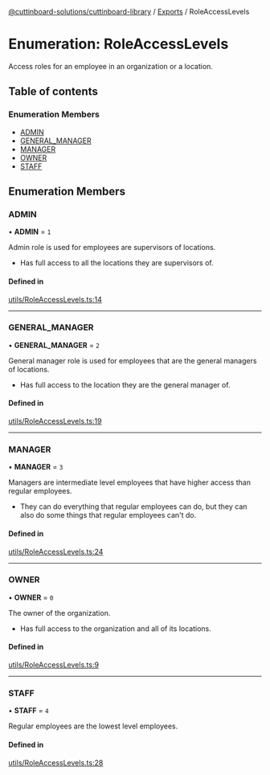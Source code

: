 [@cuttinboard-solutions/cuttinboard-library](../README.md) / [Exports](../modules.md) / RoleAccessLevels

# Enumeration: RoleAccessLevels

Access roles for an employee in an organization or a location.

## Table of contents

### Enumeration Members

- [ADMIN](RoleAccessLevels.md#admin)
- [GENERAL\_MANAGER](RoleAccessLevels.md#general_manager)
- [MANAGER](RoleAccessLevels.md#manager)
- [OWNER](RoleAccessLevels.md#owner)
- [STAFF](RoleAccessLevels.md#staff)

## Enumeration Members

### ADMIN

• **ADMIN** = ``1``

Admin role is used for employees are supervisors of locations.
- Has full access to all the locations they are supervisors of.

#### Defined in

[utils/RoleAccessLevels.ts:14](https://github.com/Cuttinboard-Solutions/Cuttinboard-Library/blob/8f7247f/src/utils/RoleAccessLevels.ts#L14)

___

### GENERAL\_MANAGER

• **GENERAL\_MANAGER** = ``2``

General manager role is used for employees that are the general managers of locations.
- Has full access to the location they are the general manager of.

#### Defined in

[utils/RoleAccessLevels.ts:19](https://github.com/Cuttinboard-Solutions/Cuttinboard-Library/blob/8f7247f/src/utils/RoleAccessLevels.ts#L19)

___

### MANAGER

• **MANAGER** = ``3``

Managers are intermediate level employees that have higher access than regular employees.
- They can do everything that regular employees can do, but they can also do some things that regular employees can't do.

#### Defined in

[utils/RoleAccessLevels.ts:24](https://github.com/Cuttinboard-Solutions/Cuttinboard-Library/blob/8f7247f/src/utils/RoleAccessLevels.ts#L24)

___

### OWNER

• **OWNER** = ``0``

The owner of the organization.
- Has full access to the organization and all of its locations.

#### Defined in

[utils/RoleAccessLevels.ts:9](https://github.com/Cuttinboard-Solutions/Cuttinboard-Library/blob/8f7247f/src/utils/RoleAccessLevels.ts#L9)

___

### STAFF

• **STAFF** = ``4``

Regular employees are the lowest level employees.

#### Defined in

[utils/RoleAccessLevels.ts:28](https://github.com/Cuttinboard-Solutions/Cuttinboard-Library/blob/8f7247f/src/utils/RoleAccessLevels.ts#L28)
